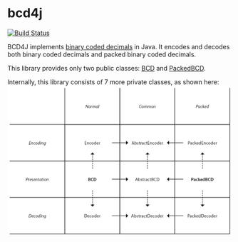 bcd4j
=====

[![Build Status](https://travis-ci.org/c-rack/bcd4j.svg?branch=master)](https://travis-ci.org/c-rack/bcd4j)

BCD4J implements [binary coded decimals](http://en.wikipedia.org/wiki/Binary-coded_decimal) in Java.
It encodes and decodes both binary coded decimals and packed binary coded decimals.

This library provides only two public classes:
[BCD](https://github.com/c-rack/bcd4j/blob/master/src/main/java/org/bcd4j/BCD.java)
and
[PackedBCD](https://github.com/c-rack/bcd4j/blob/master/src/main/java/org/bcd4j/PackedBCD.java).

Internally, this library consists of 7 more private classes, as shown here:
![Architecture](https://github.com/c-rack/bcd4j/blob/master/design.png)

